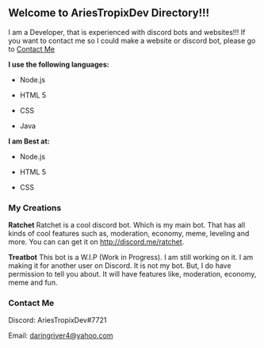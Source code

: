 ## Welcome to AriesTropixDev Directory!!!

I am a Developer, that is experienced with discord bots and websites!!! If you want to contact me so I could make a website or discord bot, please go to
[Contact Me](https://ariestropixdev.github.io/AriesTropixDev-Official-Web/#contact-me)

**I use the following languages:**

* Node.js

* HTML 5

* CSS

* Java

**I am Best at:**

* Node.js

* HTML 5

* CSS


### My Creations

**Ratchet**
Ratchet is a cool discord bot. Which is my main bot. That has all kinds of cool features such as,
moderation, economy, meme, leveling and more. You can can get it on <http://discord.me/ratchet>.

**Treatbot**
This bot is a W.I.P (Work in Progress). I am still working on it. I am making it for another user
on Discord. It is not my bot. But, I do have permission to tell you about. It will have features like,
moderation, economy, meme and fun.

### Contact Me 
Discord: AriesTropixDev#7721
 
Email: <daringriver4@yahoo.com>
